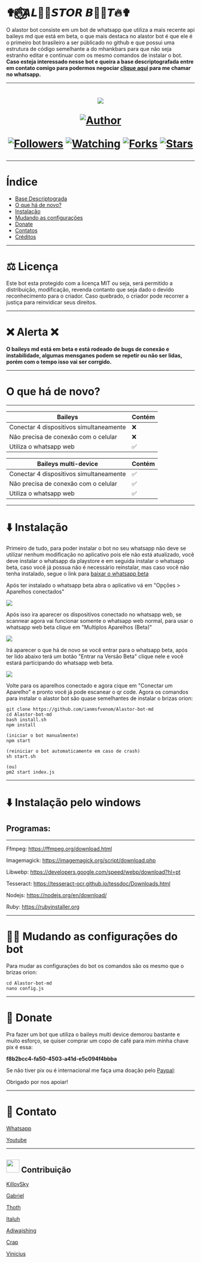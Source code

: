 # ✟🔥⃢⃟𝘼𝙇𝘼⃟𝙎𝙏𝙊𝙍 𝘽𝙊⃟𝙏🔥✟

O alastor bot consiste em um bot de whatsapp que utiliza a mais recente api baileys md que está em beta, o que mais destaca no alastor bot é que ele é o primeiro bot brasileiro a ser públicado no github e que possui uma estrutura de código semelhante a do mhankbars para que não seja estranho editar e continuar com os mesmo comandos de instalar o bot.
<b>Caso esteja interessado nesse bot e queira a base descriptografada entre em contato comigo para podermos negociar [clique aqui](https://wa.me/557187645787) para me chamar no whatsapp.</b>

----

<h1 align="center">
    <p>
        <img src= "https://c.tenor.com/Ona4GlIc9toAAAAC/hazbin-hotel-alastor.gif">
    </p>
    <p>
        <a href="https://github.com/ianmsfvenom"><img title="Author"    src="https://img.shields.io/badge/Author-Briz4loka-purple.svg?style=for-the-badge&logo=github"></a>
    </p>
    <p>
        <a href="https://github.com/ianmsfvenom/followers"><img title="Followers" src="https://img.shields.io/github/followers/ianmsfvenom?color=red&style=flat-square"></a>
        <a href="https://github.com/mhankbarbar/termux-wabot/watchers"><img title="Watching" src="https://img.shields.io/github/watchers/mhankbarbar/termux-wabot?label=Watchers&color=red&style=flat-square"></a>
        <a href="https://github.com/mhankbarbar/termux-wabot/network/members"><img title="Forks" src="https://img.shields.io/github/forks/mhankbarbar/termux-wabot?color=red&style=flat-square"></a>
        <a href="https://github.com/mhankbarbar/termux-wabot/stargazers/"><img title="Stars" src="https://img.shields.io/github/stars/mhankbarbar/termux-wabot?color=red&style=flat-square"></a>
    </p>
</h1>

----

# Índice 

- [Base Descriptograda](#Base-Descriptograda)
- [O que há de novo?](#O-que-há-de-novo?)
- [Instalação](#⬇️-Instalação)
- [Mudando as configurações](#🙋‍♂️-Mudando-as-configurações-do-bot)
- [Donate](#🥺-Donate)
- [Contatos](#🤝-Contato)
- [Créditos](#Créditos)

-----


# ⚖️ Licença

Este bot esta protegido com a licença MIT ou seja, será permitido a distribuição, modificação, revenda contanto que seja dado o devido reconhecimento para o criador. Caso quebrado, o criador pode recorrer a justiça para reinvidicar seus direitos.

---

# ❌ Alerta ❌
<b> O baileys md está em beta e está rodeado de bugs de conexão e instabilidade, algumas mensganes podem se repetir ou não ser lidas, porém com o tempo isso vai ser corrgido. </b>

----

# O que há de novo?
---------

| Baileys | Contém |
| ------------- | ------------- |
| Conectar 4 dispositivos simultaneamente |❌|
| Não precisa de conexão com o celular |❌|
| Utiliza o whatsapp web |✅|


| Baileys multi-device | Contém |
| ------------- | ------------- |
| Conectar 4 dispositivos simultaneamente |✅|
| Não precisa de conexão com o celular |✅|
| Utiliza o whatsapp web |✅|

----

# ⬇️ Instalação

Primeiro de tudo, para poder instalar o bot no seu whatsapp não deve se utilizar nenhum modificação no aplicativo pois ele não está atualizado, você deve instalar o whatsapp da playstore e em seguida instalar o whatsapp beta, caso você já possua não é necessário reinstalar, mas caso você não tenha instalado, segue o link para [baixar o whatsapp beta](https://suaurl.com/whatsapp-beta)

Após ter instalado o whatsapp beta abra o aplicativo vá em "Opções > Aparelhos conectados"

<img src="https://i.ibb.co/BN5fjxG/Whats-App-Image-2021-10-22-at-08-27-22.jpg">

Após isso ira aparecer os dispositivos conectado no whatsapp web, se scannear agora vai funcionar somente o whatsapp web normal, para usar o whatsapp web beta clique em "Multiplos Aparelhos (Beta)"

<img src="https://i.ibb.co/dts0ZxK/Whats-App-Image-2021-10-22-at-08-27-22-1.jpg">

Irá aparecer o que há de novo se você entrar para o whatsapp beta, após ter lido abaixo terá um botão "Entrar na Versão Beta" clique nele e você estará participando do whatsapp web beta.

<img src="https://i.ibb.co/xjXyWXB/Whats-App-Image-2021-10-22-at-08-27-22-2.jpg">

Volte para os aparelhos conectado e agora cique em "Conectar um Aparelho" e pronto você já pode escanear o qr code. Agora os comandos para instalar o alastor bot são quase semelhantes de instalar o brizas orion:

```
git clone https://github.com/ianmsfvenom/Alastor-bot-md
cd Alastor-bot-md
bash install.sh
npm install

(iniciar o bot manualmente)
npm start

(reiniciar o bot automaticamente em caso de crash)
sh start.sh

(ou)
pm2 start index.js

```

----


# ⬇️ Instalação pelo windows

Programas:
----
---

Ffmpeg: https://ffmpeg.org/download.html

Imagemagick: https://imagemagick.org/script/download.php

Libwebp: https://developers.google.com/speed/webp/download?hl=pt

Tesseract: https://tesseract-ocr.github.io/tessdoc/Downloads.html

Nodejs: https://nodejs.org/en/download/

Ruby: https://rubyinstaller.org

----

# 🙋‍♂️ Mudando as configurações do bot
Para mudar as configurações do bot os comandos são os mesmo que o brizas orion: 

```
cd Alastor-bot-md
nano config.js
```

----

# 🥺 Donate
Pra fazer um bot que utiliza o baileys multi device demorou bastante e muito esforço, se quiser comprar um copo de café para mim minha chave pix é essa:

<b>f8b2bcc4-fa50-4503-a41d-e5c094f4bbba</b>

Se não tiver pix ou é internacional me faça uma doação pelo [Paypal](https://www.paypal.com/donate/?hosted_button_id=QQ4MFP2AZV9TW):


Obrigado por nos apoiar!

-----

# 🤝 Contato

[Whatsapp](https://api.whatsapp.com/send/?phone=%2B557187645787&text&app_absent=0)

[Youtube](https://www.youtube.com/channel/UCK_e0brrGXeXk-zg2NFbJTg)

-----

## <img src="https://media.tenor.com/images/3c73ab1a2d871e65d0435c28f72f2944/tenor.gif" width="35px"> Contribuição

[KillovSky](https://github.com/KillovSky/iris)

[Gabriel](wa.me/+5511946817667)

[Thoth](wa.me/+55d11930758170)

[Italuh](https://github.com/italuH)

[Adiwajshing](https://github.com/adiwajshing)

[Crap](wa.me/+559185012862)

[Vinicius](wa.me/+558183064666)
